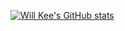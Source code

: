 [![Will Kee's GitHub stats](https://github-readme-stats.vercel.app/api?username=willkee)](https://github.com/willkee/github-readme-stats)
